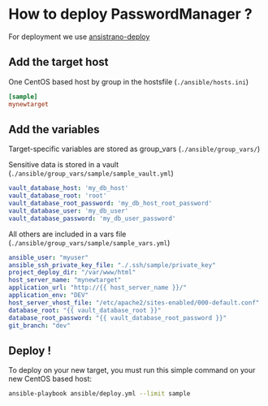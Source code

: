 # How to deploy PasswordManager ?
For deployment we use [ansistrano-deploy](https://github.com/ansistrano/deploy)

## Add the target host
One CentOS based host by group in the hostsfile (`./ansible/hosts.ini`)

```ini
[sample]
mynewtarget

```
## Add the variables
Target-specific variables are stored as group_vars (`./ansible/group_vars/`)

Sensitive data is stored in a vault (`./ansible/group_vars/sample/sample_vault.yml`)
```yaml
vault_database_host: 'my_db_host'
vault_database_root: 'root'
vault_database_root_password: 'my_db_host_root_password'
vault_database_user: 'my_db_user'
vault_database_password: 'my_db_user_password'
```

All others are included in a vars file (`./ansible/group_vars/sample/sample_vars.yml`)
```yaml
ansible_user: "myuser"
ansible_ssh_private_key_file: "./.ssh/sample/private_key"
project_deploy_dir: "/var/www/html"
host_server_name: "mynewtarget"
application_url: "http://{{ host_server_name }}/"
application_env: "DEV"
host_server_vhost_file: "/etc/apache2/sites-enabled/000-default.conf"
database_root: "{{ vault_database_root }}"
database_root_password: "{{ vault_database_root_password }}"
git_branch: "dev"
```

## Deploy !
To deploy on your new target, you must run this simple command on your new CentOS based host:

```bash
ansible-playbook ansible/deploy.yml --limit sample
```
